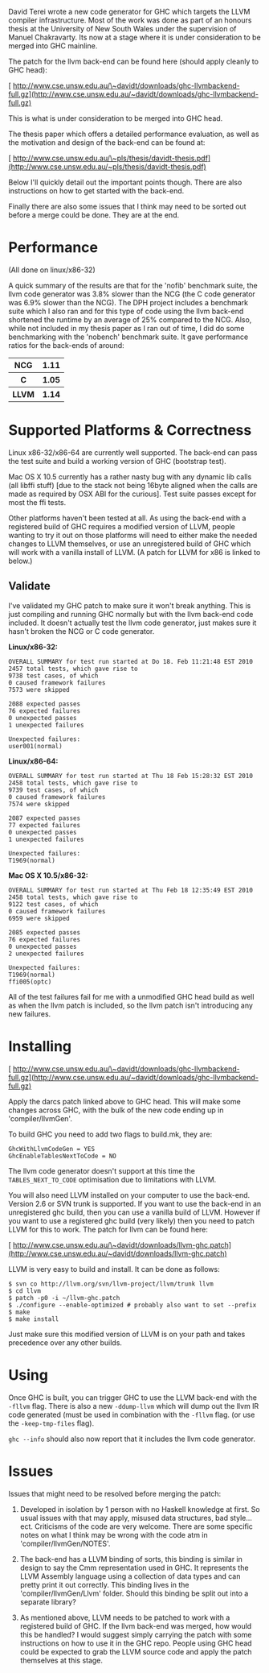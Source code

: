 
David Terei wrote a new code generator for GHC which targets the LLVM compiler infrastructure. Most of the work was done as part of an honours thesis at the University of New South Wales under the supervision of Manuel Chakravarty. Its now at a stage where it is under consideration to be merged into GHC mainline.



The patch for the llvm back-end can be found here (should apply cleanly to GHC head):



[
http://www.cse.unsw.edu.au/\~davidt/downloads/ghc-llvmbackend-full.gz](http://www.cse.unsw.edu.au/~davidt/downloads/ghc-llvmbackend-full.gz)



This is what is under consideration to be merged into GHC head.



The thesis paper which offers a detailed performance evaluation, as well as the motivation and design of the back-end can be found at:



[
http://www.cse.unsw.edu.au/\~pls/thesis/davidt-thesis.pdf](http://www.cse.unsw.edu.au/~pls/thesis/davidt-thesis.pdf)



Below I'll quickly detail out the important points though. There are also instructions on how to get started with the back-end.



Finally there are also some issues that I think may need to be sorted out before a merge could be done. They are at the end.


# Performance



(All done on linux/x86-32)



A quick summary of the results are that for the 'nofib' benchmark suite, the llvm code generator was 3.8% slower than the NCG (the C code generator was 6.9% slower than the NCG). The DPH project includes a benchmark suite which I also ran and for this type of code using the llvm back-end shortened the runtime by an average of 25% compared to the NCG. Also, while not included in my thesis paper as I ran out of time, I did do some benchmarking with the 'nobench' benchmark suite. It gave performance ratios for the back-ends of around:


<table><tr><th>NCG </th>
<th> 1.11
</th></tr>
<tr><th>C </th>
<th> 1.05
</th></tr>
<tr><th>LLVM </th>
<th> 1.14
</th></tr></table>


# Supported Platforms & Correctness



Linux x86-32/x86-64 are currently well supported. The back-end can pass the test suite and build a working version of GHC (bootstrap test).



Mac OS X 10.5 currently has a rather nasty bug with any dynamic lib calls (all libffi stuff) \[due to the stack not being 16byte aligned when the calls are made as required by OSX ABI for the curious\]. Test suite passes except for most the ffi tests.



Other platforms haven't been tested at all. As using the back-end with a registered build of GHC requires a modified version of LLVM, people wanting to try it out on those platforms will need to either make the needed changes to LLVM themselves, or use an unregistered build of GHC which will work with a vanilla install of LLVM. (A patch for LLVM for x86 is linked to below.)


## Validate



I've validated my GHC patch to make sure it won't break anything. This is just compiling and running GHC normally but with the llvm back-end code included. It doesn't actually test the llvm code generator, just makes sure it hasn't broken the NCG or C code generator.



**Linux/x86-32:**


```wiki
OVERALL SUMMARY for test run started at Do 18. Feb 11:21:48 EST 2010
2457 total tests, which gave rise to
9738 test cases, of which
0 caused framework failures
7573 were skipped

2088 expected passes
76 expected failures
0 unexpected passes
1 unexpected failures

Unexpected failures:
user001(normal)
```


**Linux/x86-64:**


```wiki
OVERALL SUMMARY for test run started at Thu 18 Feb 15:28:32 EST 2010
2458 total tests, which gave rise to
9739 test cases, of which
0 caused framework failures
7574 were skipped

2087 expected passes
77 expected failures
0 unexpected passes
1 unexpected failures

Unexpected failures:
T1969(normal)
```


**Mac OS X 10.5/x86-32:**


```wiki
OVERALL SUMMARY for test run started at Thu Feb 18 12:35:49 EST 2010
2458 total tests, which gave rise to
9122 test cases, of which
0 caused framework failures
6959 were skipped

2085 expected passes
76 expected failures
0 unexpected passes
2 unexpected failures

Unexpected failures:
T1969(normal)
ffi005(optc)
```


All of the test failures fail for me with a unmodified GHC head build as well as when the llvm patch is included, so the llvm patch isn't introducing any new failures.


# Installing



[
http://www.cse.unsw.edu.au/\~davidt/downloads/ghc-llvmbackend-full.gz](http://www.cse.unsw.edu.au/~davidt/downloads/ghc-llvmbackend-full.gz)



Apply the darcs patch linked above to GHC head. This will make some changes across GHC, with the bulk of the new code ending up in 'compiler/llvmGen'.



To build GHC you need to add two flags to build.mk, they are:


```wiki
GhcWithLlvmCodeGen = YES
GhcEnableTablesNextToCode = NO
```


The llvm code generator doesn't support at this time the `TABLES_NEXT_TO_CODE` optimisation due to limitations with LLVM.



You will also need LLVM installed on your computer to use the back-end. Version 2.6 or SVN trunk is supported. If you want to use the back-end in an unregistered ghc build, then you can use a vanilla build of LLVM. However if you want to use a registered ghc build (very likely) then you need to patch LLVM for this to work. The patch for llvm can be found here:



[
http://www.cse.unsw.edu.au/\~davidt/downloads/llvm-ghc.patch](http://www.cse.unsw.edu.au/~davidt/downloads/llvm-ghc.patch)



LLVM is very easy to build and install. It can be done as follows:


```wiki
$ svn co http://llvm.org/svn/llvm-project/llvm/trunk llvm
$ cd llvm
$ patch -p0 -i ~/llvm-ghc.patch
$ ./configure --enable-optimized # probably also want to set --prefix
$ make
$ make install
```


Just make sure this modified version of LLVM is on your path and takes precedence over any other builds.


# Using



Once GHC is built, you can trigger GHC to use the LLVM back-end with the `-fllvm` flag. There is also a new `-ddump-llvm` which will dump out the llvm IR code generated (must be used in combination with the `-fllvm` flag. (or use the `-keep-tmp-files` flag).



`ghc --info` should also now report that it includes the llvm code generator.


# Issues



Issues that might need to be resolved before merging the patch:


1. Developed in isolation by 1 person with no Haskell knowledge at first. So usual issues with that may apply, misused data structures, bad style... ect. Criticisms of the code are very welcome. There are some specific notes on what I think may be wrong with the code atm in 'compiler/llvmGen/NOTES'.

1. The back-end has a LLVM binding of sorts, this binding is similar in design to say the Cmm representation used in GHC. It represents the LLVM Assembly language using a collection of data types and can pretty print it out correctly. This binding lives in the 'compiler/llvmGen/Llvm' folder. Should this binding be split out into a separate library?

1. As mentioned above, LLVM needs to be patched to work with a registered build of GHC. If the llvm back-end was merged, how would this be handled? I would suggest simply carrying the patch with some instructions on how to use it in the GHC repo. People using GHC head could be expected to grab the LLVM source code and apply the patch themselves at this stage.
